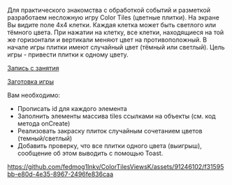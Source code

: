 Для практического знакомства с обработкой событий и разметкой разработаем несложную игру Color Tiles (цветные плитки).
На экране Вы видите поле 4x4 клетки. Каждая клетка может быть светлого или тёмного цвета. При нажатии на клетку, все
клетки, находящиеся на той же горизонтали и вертикали меняют цвет на противоположный. В начале игры плитки имеют
случайный цвет (тёмный или светлый). Цель игры - привести плитки к одному цвету.

[Запись с занятия](https://youtu.be/py50qcNiL14)

[Заготовка игры](https://github.com/ipetrushin/ColorTilesViewsK)

Вам необходимо:

- Прописать id для каждого элемента
- Заполнить элементы массива tiles ссылками на объекты (см. код метода onCreate)
- Реализовать закраску плиток случайным сочетанием цветов (темный/светлый)
- Добавить проверку, что все плитки одного цвета (выигрыш), сообщение об этом выводить с помощью Toast.

https://github.com/fedmog1lnkv/ColorTilesViewsK/assets/91246102/f31595bb-e80d-4e35-8967-2496fe836caa
